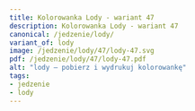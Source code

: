 ```yaml
---
title: Kolorowanka Lody - wariant 47
description: Kolorowanka Lody - wariant 47
canonical: /jedzenie/lody/
variant_of: lody
image: /jedzenie/lody/47/lody-47.svg
pdf: /jedzenie/lody/47/lody-47.pdf
alt: "lody – pobierz i wydrukuj kolorowankę"
tags:
- jedzenie
- lody
---
```

